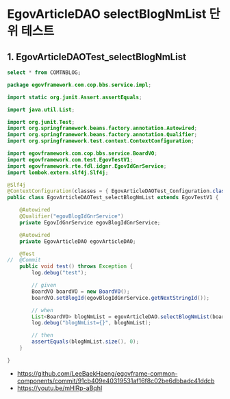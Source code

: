 # EgovArticleDAO selectBlogNmList 단위 테스트

## 1. EgovArticleDAOTest_selectBlogNmList

```sql
select * from COMTNBLOG;
```

```java
package egovframework.com.cop.bbs.service.impl;

import static org.junit.Assert.assertEquals;

import java.util.List;

import org.junit.Test;
import org.springframework.beans.factory.annotation.Autowired;
import org.springframework.beans.factory.annotation.Qualifier;
import org.springframework.test.context.ContextConfiguration;

import egovframework.com.cop.bbs.service.BoardVO;
import egovframework.com.test.EgovTestV1;
import egovframework.rte.fdl.idgnr.EgovIdGnrService;
import lombok.extern.slf4j.Slf4j;

@Slf4j
@ContextConfiguration(classes = { EgovArticleDAOTest_Configuration.class })
public class EgovArticleDAOTest_selectBlogNmList extends EgovTestV1 {

	@Autowired
	@Qualifier("egovBlogIdGnrService")
	private EgovIdGnrService egovBlogIdGnrService;

	@Autowired
	private EgovArticleDAO egovArticleDAO;

	@Test
//	@Commit
	public void test() throws Exception {
		log.debug("test");

		// given
		BoardVO boardVO = new BoardVO();
		boardVO.setBlogId(egovBlogIdGnrService.getNextStringId());

		// when
		List<BoardVO> blogNmList = egovArticleDAO.selectBlogNmList(boardVO);
		log.debug("blogNmList={}", blogNmList);

		// then
		assertEquals(blogNmList.size(), 0);
	}

}
```

- https://github.com/LeeBaekHaeng/egovframe-common-components/commit/91cb409e40319531af16f8c02be6dbbadc41ddcb
- https://youtu.be/mHlRp-aBqhI
